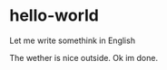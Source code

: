 hello-world
===========

Let me write somethink in English

The wether is nice outside. Ok im done. 
